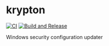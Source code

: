 # krypton

[![CI](https://github.com/milgradesec/krypton/actions/workflows/golang-ci.yml/badge.svg)](https://github.com/milgradesec/krypton/actions/workflows/golang-ci.yml)
[![Build and Release](https://github.com/milgradesec/krypton/actions/workflows/release.yml/badge.svg)](https://github.com/milgradesec/krypton/actions/workflows/release.yml)

Windows security configuration updater
